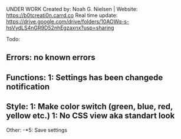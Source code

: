 UNDER WORK
Created by: Noah G. Nielsen | Website: https://b0tcreati0n.carrd.co
Real time update: https://drive.google.com/drive/folders/10AOWq-s-hsVydLS4nGR9D52nhEgzaxnx?usp=sharing

Todo:

Errors:
no known errors
-------------
Functions:
1: Settings has been changede notification
-------------
Style:
1: Make color switch (green, blue, red, yellow etc.)
1: No CSS view aka standart look
-------------
Other:
-*5: Save settings
